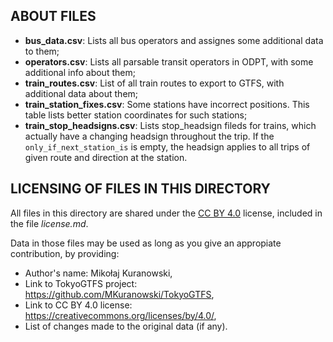 ABOUT FILES
-----------

- **bus_data.csv**: Lists all bus operators and assignes some additional data to them;
- **operators.csv**: Lists all parsable transit operators in ODPT, with some additional info about them;
- **train_routes.csv**: List of all train routes to export to GTFS, with additional data about them;
- **train_station_fixes.csv**: Some stations have incorrect positions. This table lists better station coordinates for such stations;
- **train_stop_headsigns.csv**: Lists stop_headsign fileds for trains, which actually have a changing headsign throughout the trip. If the `only_if_next_station_is` is empty, the headsign applies to all trips of given route and direction at the station.


LICENSING OF FILES IN THIS DIRECTORY
------------------------------------

All files in this directory are shared under the [CC BY 4.0](https://creativecommons.org/licenses/by/4.0/) license, included in the file *license.md*.

Data in those files may be used as long as you give an appropiate contribution, by providing:
- Author's name: Mikołaj Kuranowski,
- Link to TokyoGTFS project: https://github.com/MKuranowski/TokyoGTFS,
- Link to CC BY 4.0 license: https://creativecommons.org/licenses/by/4.0/,
- List of changes made to the original data (if any).
